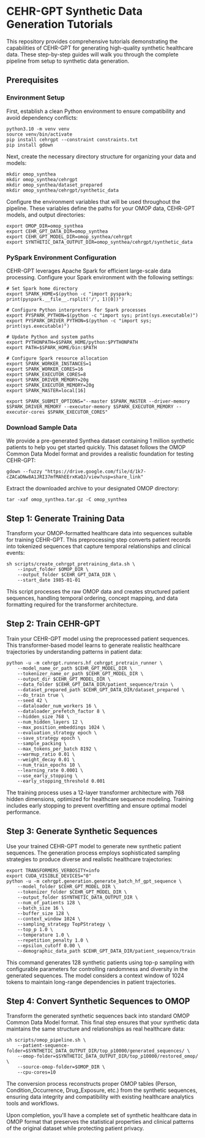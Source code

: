 # CEHR-GPT Synthetic Data Generation Tutorials

This repository provides comprehensive tutorials demonstrating the capabilities of CEHR-GPT for generating high-quality synthetic healthcare data. These step-by-step guides will walk you through the complete pipeline from setup to synthetic data generation.

## Prerequisites

### Environment Setup

First, establish a clean Python environment to ensure compatibility and avoid dependency conflicts:

```shell
python3.10 -m venv venv
source venv/bin/activate
pip install cehrgpt --constraint constraints.txt
pip install gdown
```

Next, create the necessary directory structure for organizing your data and models:

```shell
mkdir omop_synthea
mkdir omop_synthea/cehrgpt
mkdir omop_synthea/dataset_prepared
mkdir omop_synthea/cehrgpt/synthetic_data
```

Configure the environment variables that will be used throughout the pipeline. These variables define the paths for your OMOP data, CEHR-GPT models, and output directories:

```shell
export OMOP_DIR=omop_synthea
export CEHR_GPT_DATA_DIR=omop_synthea
export CEHR_GPT_MODEL_DIR=omop_synthea/cehrgpt
export SYNTHETIC_DATA_OUTPUT_DIR=omop_synthea/cehrgpt/synthetic_data
```

### PySpark Environment Configuration

CEHR-GPT leverages Apache Spark for efficient large-scale data processing. Configure your Spark environment with the following settings:

```shell
# Set Spark home directory
export SPARK_HOME=$(python -c "import pyspark; print(pyspark.__file__.rsplit('/', 1)[0])")

# Configure Python interpreters for Spark processes
export PYSPARK_PYTHON=$(python -c "import sys; print(sys.executable)")
export PYSPARK_DRIVER_PYTHON=$(python -c "import sys; print(sys.executable)")

# Update Python and system paths
export PYTHONPATH=$SPARK_HOME/python:$PYTHONPATH
export PATH=$SPARK_HOME/bin:$PATH

# Configure Spark resource allocation
export SPARK_WORKER_INSTANCES=1
export SPARK_WORKER_CORES=16
export SPARK_EXECUTOR_CORES=8
export SPARK_DRIVER_MEMORY=20g
export SPARK_EXECUTOR_MEMORY=20g
export SPARK_MASTER=local[16]

export SPARK_SUBMIT_OPTIONS="--master $SPARK_MASTER --driver-memory $SPARK_DRIVER_MEMORY --executor-memory $SPARK_EXECUTOR_MEMORY --executor-cores $SPARK_EXECUTOR_CORES"
```

### Download Sample Data

We provide a pre-generated Synthea dataset containing 1 million synthetic patients to help you get started quickly. This dataset follows the OMOP Common Data Model format and provides a realistic foundation for testing CEHR-GPT:

```shell
gdown --fuzzy "https://drive.google.com/file/d/1k7-cZACaDNw8A1JRI37mfMAhEErxKaQJ/view?usp=share_link"
```

Extract the downloaded archive to your designated OMOP directory:

```shell
tar -xaf omop_synthea.tar.gz -C omop_synthea
```

## Step 1: Generate Training Data

Transform your OMOP-formatted healthcare data into sequences suitable for training CEHR-GPT. This preprocessing step converts patient records into tokenized sequences that capture temporal relationships and clinical events:

```shell
sh scripts/create_cehrgpt_pretraining_data.sh \
    --input_folder $OMOP_DIR \
    --output_folder $CEHR_GPT_DATA_DIR \
    --start_date 1985-01-01
```

This script processes the raw OMOP data and creates structured patient sequences, handling temporal ordering, concept mapping, and data formatting required for the transformer architecture.

## Step 2: Train CEHR-GPT

Train your CEHR-GPT model using the preprocessed patient sequences. This transformer-based model learns to generate realistic healthcare trajectories by understanding patterns in patient data:

```shell
python -u -m cehrgpt.runners.hf_cehrgpt_pretrain_runner \
    --model_name_or_path $CEHR_GPT_MODEL_DIR \
    --tokenizer_name_or_path $CEHR_GPT_MODEL_DIR \
    --output_dir $CEHR_GPT_MODEL_DIR \
    --data_folder $CEHR_GPT_DATA_DIR/patient_sequence/train \
    --dataset_prepared_path $CEHR_GPT_DATA_DIR/dataset_prepared \
    --do_train true \
    --seed 42 \
    --dataloader_num_workers 16 \
    --dataloader_prefetch_factor 8 \
    --hidden_size 768 \
    --num_hidden_layers 12 \
    --max_position_embeddings 1024 \
    --evaluation_strategy epoch \
    --save_strategy epoch \
    --sample_packing \
    --max_tokens_per_batch 8192 \
    --warmup_ratio 0.01 \
    --weight_decay 0.01 \
    --num_train_epochs 10 \
    --learning_rate 0.0001 \
    --use_early_stopping \
    --early_stopping_threshold 0.001
```

The training process uses a 12-layer transformer architecture with 768 hidden dimensions, optimized for healthcare sequence modeling. Training includes early stopping to prevent overfitting and ensure optimal model performance.

## Step 3: Generate Synthetic Sequences

Use your trained CEHR-GPT model to generate new synthetic patient sequences. The generation process employs sophisticated sampling strategies to produce diverse and realistic healthcare trajectories:

```shell
export TRANSFORMERS_VERBOSITY=info
export CUDA_VISIBLE_DEVICES="0"
python -u -m cehrgpt.generation.generate_batch_hf_gpt_sequence \
    --model_folder $CEHR_GPT_MODEL_DIR \
    --tokenizer_folder $CEHR_GPT_MODEL_DIR \
    --output_folder $SYNTHETIC_DATA_OUTPUT_DIR \
    --num_of_patients 128 \
    --batch_size 16 \
    --buffer_size 128 \
    --context_window 1024 \
    --sampling_strategy TopPStrategy \
    --top_p 1.0 \
    --temperature 1.0 \
    --repetition_penalty 1.0 \
    --epsilon_cutoff 0.00 \
    --demographic_data_path $CEHR_GPT_DATA_DIR/patient_sequence/train
```

This command generates 128 synthetic patients using top-p sampling with configurable parameters for controlling randomness and diversity in the generated sequences. The model considers a context window of 1024 tokens to maintain long-range dependencies in patient trajectories.

## Step 4: Convert Synthetic Sequences to OMOP

Transform the generated synthetic sequences back into standard OMOP Common Data Model format. This final step ensures that your synthetic data maintains the same structure and relationships as real healthcare data:

```shell
sh scripts/omop_pipeline.sh \
    --patient-sequence-folder=$SYNTHETIC_DATA_OUTPUT_DIR/top_p10000/generated_sequences/ \
    --omop-folder=$SYNTHETIC_DATA_OUTPUT_DIR/top_p10000/restored_omop/ \
    --source-omop-folder=$OMOP_DIR \
    --cpu-cores=10
```

The conversion process reconstructs proper OMOP tables (Person, Condition_Occurrence, Drug_Exposure, etc.) from the synthetic sequences, ensuring data integrity and compatibility with existing healthcare analytics tools and workflows.

Upon completion, you'll have a complete set of synthetic healthcare data in OMOP format that preserves the statistical properties and clinical patterns of the original dataset while protecting patient privacy.